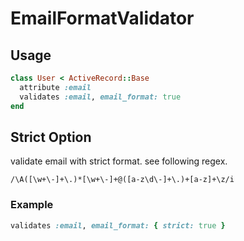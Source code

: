 # EmailFormatValidator

## Usage

```ruby
class User < ActiveRecord::Base
  attribute :email
  validates :email, email_format: true
end
```

## Strict Option

validate email with strict format. see following regex.

```
/\A([\w+\-]+\.)*[\w+\-]+@([a-z\d\-]+\.)+[a-z]+\z/i
```

### Example

```ruby
validates :email, email_format: { strict: true }
```
